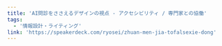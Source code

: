 ```yaml
---
title: 'AI問診をささえるデザインの視点 - アクセシビリティ / 専門家との協働'
tags:
  - '情報設計・ライティング'
link: 'https://speakerdeck.com/ryosei/zhuan-men-jia-tofalsexie-dong'
---
```

